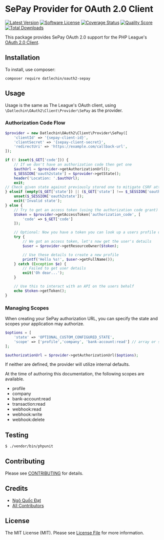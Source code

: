 # SePay Provider for OAuth 2.0 Client
[![Latest Version](https://img.shields.io/github/release/datlechin/oauth2-sepay.svg?style=flat-square)](https://github.com/datlechin/oauth2-sepay/releases)
[![Software License](https://img.shields.io/badge/license-MIT-brightgreen.svg?style=flat-square)](LICENSE.md)
[![Coverage Status](https://img.shields.io/scrutinizer/coverage/g/datlechin/oauth2-sepay.svg?style=flat-square)](https://scrutinizer-ci.com/g/datlechin/oauth2-sepay/code-structure)
[![Quality Score](https://img.shields.io/scrutinizer/g/datlechin/oauth2-sepay.svg?style=flat-square)](https://scrutinizer-ci.com/g/datlechin/oauth2-sepay)
[![Total Downloads](https://img.shields.io/packagist/dt/datlechin/oauth2-sepay.svg?style=flat-square)](https://packagist.org/packages/league/oauth2-github)

This package provides SePay OAuth 2.0 support for the PHP League's [OAuth 2.0 Client](https://github.com/thephpleague/oauth2-client).

## Installation

To install, use composer:

```
composer require datlechin/oauth2-sepay
```

## Usage

Usage is the same as The League's OAuth client, using `\Datlechin\OAuth2\Client\Provider\SePay` as the provider.

### Authorization Code Flow

```php
$provider = new Datlechin\OAuth2\Client\Provider\SePay([
    'clientId' => '{sepay-client-id}',
    'clientSecret' => '{sepay-client-secret}',
    'redirectUri' => 'https://example.com/callback-url',
]);

if (! isset($_GET['code'])) {
    // If we don't have an authorization code then get one
    $authUrl = $provider->getAuthorizationUrl();
    $_SESSION['oauth2state'] = $provider->getState();
    header('Location: '.$authUrl);
    exit;
// Check given state against previously stored one to mitigate CSRF attack
} elseif (empty($_GET['state']) || ($_GET['state'] !== $_SESSION['oauth2state'])) {
    unset($_SESSION['oauth2state']);
    exit('Invalid state');
} else {
    // Try to get an access token (using the authorization code grant)
    $token = $provider->getAccessToken('authorization_code', [
        'code' => $_GET['code']
    ]);

    // Optional: Now you have a token you can look up a users profile data
    try {
        // We got an access token, let's now get the user's details
        $user = $provider->getResourceOwner($token);

        // Use these details to create a new profile
        printf('Hello %s!', $user->getFullName());
    } catch (Exception $e) {
        // Failed to get user details
        exit('Oh dear...');
    }

    // Use this to interact with an API on the users behalf
    echo $token->getToken();
}
```

### Managing Scopes

When creating your SePay authorization URL, you can specify the state and scopes your application may authorize.

```php
$options = [
    'state' => 'OPTIONAL_CUSTOM_CONFIGURED_STATE',
    'scope' => ['profile','company', 'bank-account:read'] // array or string; at least 'profile' is required
];

$authorizationUrl = $provider->getAuthorizationUrl($options);
```

If neither are defined, the provider will utilize internal defaults.

At the time of authoring this documentation, the following scopes are available.

- profile
- company
- bank-account:read
- transaction:read
- webhook:read
- webhook:write
- webhook:delete

## Testing

``` bash
$ ./vendor/bin/phpunit
```

## Contributing

Please see [CONTRIBUTING](https://github.com/datlechin/oauth2-sepay/blob/main/CONTRIBUTING.md) for details.

## Credits

- [Ngô Quốc Đạt](https://github.com/datlechin)
- [All Contributors](https://github.com/datlechin/oauth2-sepay/contributors)

## License

The MIT License (MIT). Please see [License File](https://github.com/datlechin/oauth2-sepay/blob/main/LICENSE) for more information.

